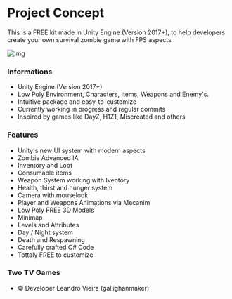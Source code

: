 # Project Concept #

This is a FREE kit made in Unity Engine (Version 2017+), to help developers create your own survival zombie game with FPS aspects 

![img](https://i.imgur.com/AlNYgSj.png)

### Informations ###

* Unity Engine (Version 2017+)
* Low Poly Environment, Characters, Items, Weapons and Enemy's.
* Intuitive package and easy-to-customize
* Currently working in progress and regular commits
* Inspired by games like DayZ, H1Z1, Miscreated and others

### Features ###

* Unity's new UI system with modern aspects
* Zombie Advanced IA
* Inventory and Loot
* Consumable items
* Weapon System working with Iventory
* Health, thirst and hunger system
* Camera with mouselook
* Player and Weapons Animations via Mecanim
* Low Poly FREE 3D Models
* Minimap
* Levels and Attributes
* Day / Night system
* Death and Respawning
* Carefully crafted C# Code
* Tottaly FREE to customize

### Two TV Games ###

* :copyright: Developer Leandro Vieira (gallighanmaker)
